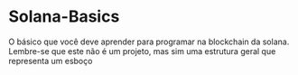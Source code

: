 # Solana-Basics
O básico que você deve aprender para programar na blockchain da solana.
Lembre-se que este não é um projeto, mas sim uma estrutura geral que representa
um esboço 
